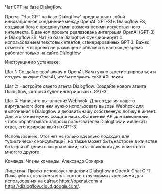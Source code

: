 Чат GPT на базе Dialogflow.

Проект "Чат GPT на базе Dialogflow" представляет собой инновационное соединение между OpenAI (GPT-3) и Dialogflow ES, создавая бота с продвинутыми возможностями искусственного интеллекта.
В данном проекте реализована интеграция OpenAI (GPT-3) и Dialogflow ES. Чат на базе Dialogflow функционирует с использованием текстовых ответов, сгенерированных GPT-3. Важно отметить, что проект не размещен в облаке и в настоящее время работает только на сайте Dialogflow.

Инструкция по установке:

Шаг 1: Создайте свой аккаунт OpenAI.
Вам нужно зарегистрироваться и создать аккаунт OpenAI, чтобы получить свой API-токен.

Шаг 2: Настройте своего агента Dialogflow.
Создайте нового агента Dialogflow, который будет интегрирован с GPT-3.

Шаг 3: Напишите выполнение Webhook.
Для создания нашего виртуального бота нам нужно использовать вызовы Webhook для выполнения в Dialogflow и добавить нашу собственную логику в интент. Для этого нам нужно создать наш собственный API для выполнения, чтобы обрабатывать запросы пользователей Dialogflow и извлекать ответ, сгенерированный из GPT-3.

Использование.
Этот чат не только идеально подходит для туристических консультаций, но также может быть настроен в качестве бота для общения с покупателями, чата-психолога для клиентов и многого другого.

Команда.
Члены команды: Александр Сокирка

Лицензия.
Проект использует лицензии Dialogflow и OpenAI Chat GPT. Пожалуйста, ознакомьтесь с соответствующими лицензиями для использования на сайтах https://openai.com/ и https://dialogflow.cloud.google.com/.

